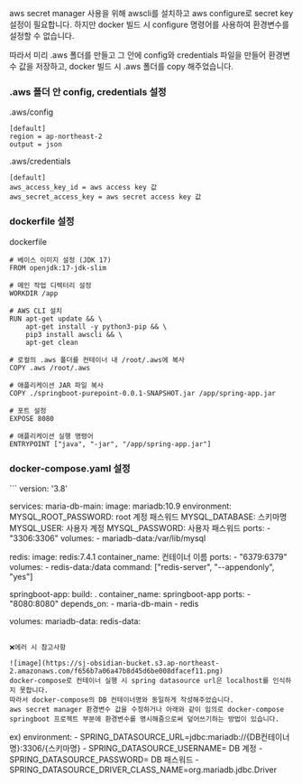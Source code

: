 aws secret manager 사용을 위해 awscli를 설치하고 aws configure로 secret key 설정이 필요합니다.
하지만 docker 빌드 시 configure 명령어를 사용하여 환경변수를 설정할 수 없습니다.

따라서 미리 .aws 폴더를 만들고 그 안에 config와 credentials 파일을 만들어 환경변수 값을 저장하고, docker 빌드 시 .aws 폴더를 copy 해주었습니다.

<h3>.aws 폴더 안 config, credentials 설정</h3>

.aws/config
```
[default]
region = ap-northeast-2
output = json
```

.aws/credentials
```
[default]
aws_access_key_id = aws access key 값
aws_secret_access_key = aws secret access key 값
```

<h3>dockerfile 설정</h3>
dockerfile

```
# 베이스 이미지 설정 (JDK 17)
FROM openjdk:17-jdk-slim

# 메인 작업 디렉터리 설정
WORKDIR /app

# AWS CLI 설치
RUN apt-get update && \
    apt-get install -y python3-pip && \
    pip3 install awscli && \
    apt-get clean

# 로컬의 .aws 폴더를 컨테이너 내 /root/.aws에 복사
COPY .aws /root/.aws

# 애플리케이션 JAR 파일 복사
COPY ./springboot-purepoint-0.0.1-SNAPSHOT.jar /app/spring-app.jar

# 포트 설정
EXPOSE 8080

# 애플리케이션 실행 명령어
ENTRYPOINT ["java", "-jar", "/app/spring-app.jar"]

```

<h3>docker-compose.yaml 설정</h3>
```
version: '3.8'

services:
  maria-db-main:
    image: mariadb:10.9
    environment:
      MYSQL_ROOT_PASSWORD: root 계정 패스워드
      MYSQL_DATABASE: 스키마명
      MYSQL_USER: 사용자 계정
      MYSQL_PASSWORD: 사용자 패스워드
    ports:
      - "3306:3306"
    volumes:
      - mariadb-data:/var/lib/mysql

  redis:
    image: redis:7.4.1
    container_name: 컨테이너 이름
    ports:
      - "6379:6379"
    volumes:
      - redis-data:/data
    command: ["redis-server", "--appendonly", "yes"]

  springboot-app:
    build: .
    container_name: springboot-app
    ports:
      - "8080:8080"
    depends_on:
      - maria-db-main
      - redis

volumes:
  mariadb-data:
  redis-data:
```

❌에러 시 참고사항

![image](https://sj-obsidian-bucket.s3.ap-northeast-2.amazonaws.com/f656b7a06a47b8d45d6be008dfacef11.png)
docker-compose로 컨테이너 실행 시 spring datasource url은 localhost를 인식하지 못합니다.
따라서 docker-compose의 DB 컨테이너명와 동일하게 작성해주었습니다.
aws secret manager 환경변수 값을 수정하거나 아래와 같이 임의로 docker-compose springboot 프로젝트 부분에 환경변수를 명시해줌으로써 덮어쓰기하는 방법이 있습니다.
```
ex)
environment:
      - SPRING_DATASOURCE_URL=jdbc:mariadb://{DB컨테이너명}:3306/{스키마명}
      - SPRING_DATASOURCE_USERNAME= DB 계정
      - SPRING_DATASOURCE_PASSWORD= DB 패스워드
      - SPRING_DATASOURCE_DRIVER_CLASS_NAME=org.mariadb.jdbc.Driver
```



